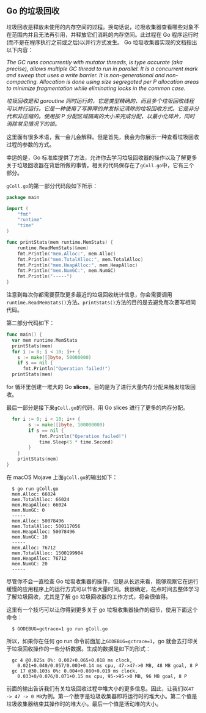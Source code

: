 ## Go 的垃圾回收

垃圾回收是释放未使用的内存空间的过程。换句话说，垃圾收集器查看哪些对象不在范围内并且无法再引用，并释放它们消耗的内存空间。此过程在 Go 程序运行时(而不是在程序执行之前或之后)以并行方式发生。 Go 垃圾收集器实现的文档指出以下内容：

_The GC runs concurrently with mutator threads, is type accurate (aka precise), allows multiple GC thread to run in parallel. It is a concurrent mark and sweep that uses a write barrier. It is non-generational and non-compacting. Allocation is done using size segregated per P allocation areas to minimize fragmentation while eliminating locks in the common case._

_垃圾回收是和 goroutine 同时运行的，它是类型精确的，而且多个垃圾回收线程可以并行运行。它是一种使用了写屏障的并发标记清除的垃圾回收方式。它是非分代和非压缩的。使用按 P 分配区域隔离的大小来完成分配，以最小化碎片，同时消除常见情况下的锁。_

这里面有很多术语，我一会儿会解释。但是首先，我会为你展示一种查看垃圾回收过程的参数的方式。

幸运的是，Go 标准库提供了方法，允许你去学习垃圾回收器的操作以及了解更多关于垃圾回收器在背后所做的事情。相关的代码保存在了`gColl.go`中，它有三个部分。

`gColl.go`的第一部分代码段如下所示：

```Go
package main

import (
    "fmt"
    "runtime"
    "time"
)

func printStats(mem runtime.MemStats) {
    runtime.ReadMemStats(&mem)
    fmt.Println("mem.Alloc:", mem.Alloc)
    fmt.Println("mem.TotalAlloc:", mem.TotalAlloc)
    fmt.Println("mem.HeapAlloc:", mem.HeapAlloc)
    fmt.Println("mem.NumGC:", mem.NumGC)
    fmt.Println("-----")
}
```

注意到每次你都需要获取更多最近的垃圾回收统计信息，你会需要调用`runtime.ReadMemStats()`方法。`printStats()`方法的目的是去避免每次要写相同代码。

第二部分代码如下：

```Go
func main() {
  var mem runtime.MemStats
  printStats(mem)
  for i := 0; i < 10; i++ {
    s := make([]byte, 50000000)
    if s == nil {
      fmt.Println("Operation failed!")
  printStats(mem)
```

for 循环里创建一堆大的 Go **slices**，目的是为了进行大量内存分配来触发垃圾回收。

最后一部分是接下来`gColl.go`的代码，用 Go slices 进行了更多的内存分配。

```Go
  for i := 0; i < 10; i++ {
		s := make([]byte, 100000000)
		if s == nil {
			fmt.Println("Operation failed!")
			time.Sleep(5 * time.Second)
 		}
	}
	printStats(mem)
}
```

在 macOS Mojave 上面`gColl.go`的输出如下：

```shell
  $ go run gColl.go
  mem.Alloc: 66024
  mem.TotalAlloc: 66024
  mem.HeapAlloc: 66024
  mem.NumGC: 0
  -----
  mem.Alloc: 50078496
  mem.TotalAlloc: 500117056
  mem.HeapAlloc: 50078496
  mem.NumGC: 10
  -----
  mem.Alloc: 76712
  mem.TotalAlloc: 1500199904
  mem.HeapAlloc: 76712
  mem.NumGC: 20
  -----
```

尽管你不会一直检查 Go 垃圾收集器的操作，但是从长远来看，能够观察它在运行缓慢的应用程序上的运行方式可以节省大量时间。我很确定，花点时间去整体学习了解垃圾回收，尤其是了解 go 垃圾回收器的工作方式，将会很值得。

这里有一个技巧可以让你得到更多关于 go 垃圾收集器操作的细节，使用下面这个命令：

```shell
  $ GODEBUG=gctrace=1 go run gColl.go
```

所以，如果你在任何 go run 命令前面加上`GODEBUG=gctrace=1`，go 就会去打印关于垃圾回收操作的一些分析数据。生成的数据是如下的形式：

```shell
  gc 4 @0.025s 0%: 0.002+0.065+0.018 ms clock,
    0.021+0.040/0.057/0.003+0.14 ms cpu, 47->47->0 MB, 48 MB goal, 8 P
  gc 17 @30.103s 0%: 0.004+0.080+0.019 ms clock,
    0.033+0/0.076/0.071+0.15 ms cpu, 95->95->0 MB, 96 MB goal, 8 P
```

前面的输出告诉我们有关垃圾回收过程中堆大小的更多信息。因此，让我们以`47 -> 47 -> 0 MB`为例。第一个数字是垃圾收集器即将运行时的堆大小。第二个值是垃圾收集器结束其操作时的堆大小。最后一个值是活动堆的大小。
